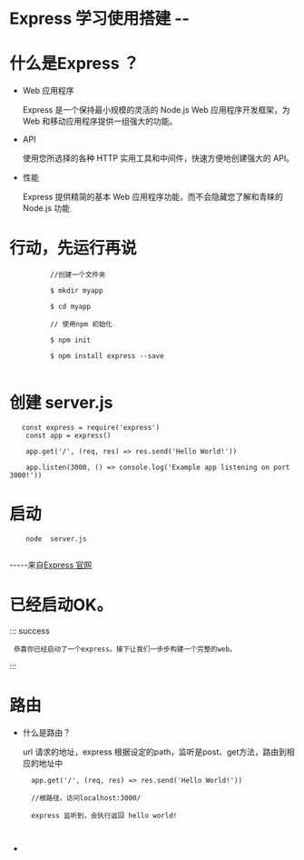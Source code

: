 # Express 学习使用搭建 --

# 什么是Express ？

   *  Web 应用程序
   		
   		Express 是一个保持最小规模的灵活的 Node.js Web 应用程序开发框架，为 Web 和移动应用程序提供一组强大的功能。
   		
  *  API
   	
   		使用您所选择的各种 HTTP 实用工具和中间件，快速方便地创建强大的 API。
   		
  *  性能
  	
  		Express 提供精简的基本 Web 应用程序功能，而不会隐藏您了解和青睐的 Node.js 功能
  	
  	
# 行动，先运行再说

 ```
	       //创建一个文件夹
	       
	       $ mkdir myapp
	       
	       $ cd myapp
	       
	       // 使用npm 初始化
	       
	       $ npm init
	       
	       $ npm install express --save
	       
 ```
 
 # 创建 server.js
 
 ```
    const express = require('express')
	 const app = express()
	
	 app.get('/', (req, res) => res.send('Hello World!'))
	
	 app.listen(3000, () => console.log('Example app listening on port 3000!'))
 
 ```
 
 # 启动 
 
 ```
     node  server.js
     
 ```
 
 
 -----来自[Express 官网](http://www.expressjs.com.cn/starter/hello-world.html)
 
 
 # 已经启动OK。
 
 ::: success
 
 	 恭喜你已经启动了一个express。接下让我们一步步构建一个完整的web。
 	 
 :::
 
 
 # 路由
 
* 什么是路由？
	
   url 请求的地址，express 根据设定的path，监听是post、get方法，路由到相应的地址中
   
   ```
     app.get('/', (req, res) => res.send('Hello World!'))
     
     //根路径，访问localhost:3000/ 
     
     express 监听到，会执行返回 hello world!
     
     
   ```
   
*    
   
   
 
   